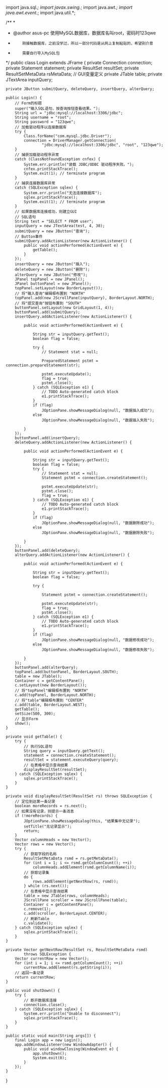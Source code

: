 import java.sql.*;
import javax.swing.*;
import java.awt.*;
import java.awt.event.*;
import java.util.*;

/**
 * 
 * @author asus-pc 使用MySQL数据库，数据库名叫root，密码时123qwe
 *         刚接触数据库，之前没学过，所以一部分代码是从网上复制粘贴的，希望别介意
 *         需要自行导入MySQL包
 */
public class Login extends JFrame {
	private Connection connection;
	private Statement statement;
	private ResultSet resultSet;
	private ResultSetMetaData rsMetaData;
	// GUI变量定义
	private JTable table;
	private JTextArea inputQuery;

	private JButton submitQuery, deleteQuery, insertQuery, alterQuery;

	public Login() {
		// Form的标题
		super("输入SQL语句，按查询按钮查看结果。");
		String url = "jdbc:mysql://localhost:3306/jdbc";
		String username = "root";
		String password = "123qwe";
		// 加载驱动程序以连接数据库
		try {
			Class.forName("com.mysql.jdbc.Driver");
			connection = DriverManager.getConnection(
					"jdbc:mysql://localhost:3306/jdbc", "root", "123qwe");
		}
		// 捕获加载驱动程序异常
		catch (ClassNotFoundException cnfex) {
			System.err.println("装载 JDBC/ODBC 驱动程序失败。");
			cnfex.printStackTrace();
			System.exit(1); // terminate program
		}
		// 捕获连接数据库异常
		catch (SQLException sqlex) {
			System.err.println("无法连接数据库");
			sqlex.printStackTrace();
			System.exit(1); // terminate program
		}
		// 如果数据库连接成功，则建立GUI
		// SQL语句
		String test = "SELECT * FROM user";
		inputQuery = new JTextArea(test, 4, 30);
		submitQuery = new JButton("查询");
		// Button事件
		submitQuery.addActionListener(new ActionListener() {
			public void actionPerformed(ActionEvent e) {
				getTable();
			}
		});
		insertQuery = new JButton("插入");
		deleteQuery = new JButton("删除");
		alterQuery = new JButton("修改");
		JPanel topPanel = new JPanel();
		JPanel buttonPanel = new JPanel();
		topPanel.setLayout(new BorderLayout());
		// 将"输入查询"编辑框布置到 "NORTH"
		topPanel.add(new JScrollPane(inputQuery), BorderLayout.NORTH);
		// 将"提交查询"按钮布置到 "SOUTH"
		buttonPanel.setLayout(new GridLayout(1, 4));
		buttonPanel.add(submitQuery);
		insertQuery.addActionListener(new ActionListener() {

			public void actionPerformed(ActionEvent e) {

				String str = inputQuery.getText();
				boolean flag = false;

				try {
					// Statement stat = null;

					PreparedStatement pstmt = connection.prepareStatement(str);

					pstmt.executeUpdate();
					flag = true;
					pstmt.close();
				} catch (SQLException e1) {
					// TODO Auto-generated catch block
					e1.printStackTrace();
				}
				if (flag)
					JOptionPane.showMessageDialog(null, "数据插入成功");
				else
					JOptionPane.showMessageDialog(null, "数据插入失败");

			}
		});
		buttonPanel.add(insertQuery);
		deleteQuery.addActionListener(new ActionListener() {

			public void actionPerformed(ActionEvent e) {

				String str = inputQuery.getText();
				boolean flag = false;
				try {
					// Statement stat = null;
					Statement pstmt = connection.createStatement();

					pstmt.executeUpdate(str);
					pstmt.close();
					flag = true;
				} catch (SQLException e1) {
					// TODO Auto-generated catch block
					e1.printStackTrace();
				}
				if (flag)
					JOptionPane.showMessageDialog(null, "数据删除成功");
				else
					JOptionPane.showMessageDialog(null, "数据删除失败");

			}
		});
		buttonPanel.add(deleteQuery);
		alterQuery.addActionListener(new ActionListener() {

			public void actionPerformed(ActionEvent e) {

				String str = inputQuery.getText();
				boolean flag = false;

				try {

					Statement pstmt = connection.createStatement();

					pstmt.executeUpdate(str);
					flag = true;
					pstmt.close();
				} catch (SQLException e1) {
					// TODO Auto-generated catch block
					e1.printStackTrace();
				}
				if (flag)
					JOptionPane.showMessageDialog(null, "数据修改成功");
				else
					JOptionPane.showMessageDialog(null, "数据修改失败");

			}
		});
		buttonPanel.add(alterQuery);
		topPanel.add(buttonPanel, BorderLayout.SOUTH);
		table = new JTable();
		Container c = getContentPane();
		c.setLayout(new BorderLayout());
		// 将"topPanel"编辑框布置到 "NORTH"
		c.add(topPanel, BorderLayout.NORTH);
		// 将"table"编辑框布置到 "CENTER"
		c.add(table, BorderLayout.WEST);
		getTable();
		setSize(500, 300);
		// 显示Form
		show();
	}

	private void getTable() {
		try {
			// 执行SQL语句
			String query = inputQuery.getText();
			statement = connection.createStatement();
			resultSet = statement.executeQuery(query);
			// 在表格中显示查询结果
			displayResultSet(resultSet);
		} catch (SQLException sqlex) {
			sqlex.printStackTrace();
		}
	}

	private void displayResultSet(ResultSet rs) throws SQLException {
		// 定位到达第一条记录
		boolean moreRecords = rs.next();
		// 如果没有记录，则提示一条消息
		if (!moreRecords) {
			JOptionPane.showMessageDialog(this, "结果集中无记录");
			setTitle("无记录显示");
			return;
		}
		Vector columnHeads = new Vector();
		Vector rows = new Vector();
		try {	
			// 获取字段的名称
			ResultSetMetaData rsmd = rs.getMetaData();
			for (int i = 1; i <= rsmd.getColumnCount(); ++i)
				columnHeads.addElement(rsmd.getColumnName(i));
			// 获取记录集
			do {
				rows.addElement(getNextRow(rs, rsmd));
			} while (rs.next());
			// 在表格中显示查询结果
			table = new JTable(rows, columnHeads);
			JScrollPane scroller = new JScrollPane(table);
			Container c = getContentPane();
			c.remove(1);
			c.add(scroller, BorderLayout.CENTER);
			// 刷新Table
			c.validate();
		} catch (SQLException sqlex) {
			sqlex.printStackTrace();
		}
	}

	private Vector getNextRow(ResultSet rs, ResultSetMetaData rsmd)
			throws SQLException {
		Vector currentRow = new Vector();
		for (int i = 1; i <= rsmd.getColumnCount(); ++i)
			currentRow.addElement(rs.getString(i));
		// 返回一条记录
		return currentRow;
	}

	public void shutDown() {
		try {
			// 断开数据库连接
			connection.close();
		} catch (SQLException sqlex) {
			System.err.println("Unable to disconnect");
			sqlex.printStackTrace();
		}
	}

	public static void main(String args[]) {
		final Login app = new Login();
		app.addWindowListener(new WindowAdapter() {
			public void windowClosing(WindowEvent e) {
				app.shutDown();
				System.exit(0);
			}
		});
	}
}
